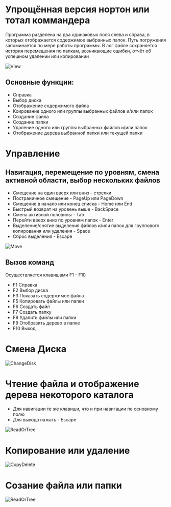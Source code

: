 # Упрощённая версия нортон или тотал коммандера

Программа разделена на два одинаковых поля слева и справа, в которых отображается содержимое выбранных папок. Путь погружения запоминается по мере работы программы.
В лог файле сохраняется история перемещения по папкам, возникающие ошибки, отчёт об успешном удалении или копировании

![View](https://user-images.githubusercontent.com/66882494/114164255-c0aee000-9933-11eb-8a67-14a56ddfe18a.gif)

## Основные функции:
- Справка
- Выбор диска
- Отображение содержимого файла
- Коирование одного или группы выбранных файлов и/или папок
- Создание файла
- Создание папки
- Удаление одного или группы выбранных файлов и/или папок
- Отображение дерева выбранной папки или текущей папки

# Управление
## Навигация, перемещение по уровням, смена активной области, выбор нескольких файлов

- Смещение на один вверх или вниз - стрелки
- Постраничное смещение - PageUp или PageDown
- Смещение в начало или конец списка - Home или End
- Быстрый возврат на уровень выше - BackSpace
- Смена активной половины - Tab
- Перейти вверх вниз по уровням папок - Enter
- Выделение/снятие выделения файлов и/или папок для группового копирования или удаления - Space
- Сброс выделения - Escape

![Move](https://user-images.githubusercontent.com/66882494/114167605-d6260900-9937-11eb-97bc-59e147758625.gif)

## Вызов команд

Осуществляется клавишами F1 - F10
- F1  Справка
- F2  Выбор диска
- F3  Показать содержимое файла
- F5  Копировать файлы или папки
- F6  Создать файл
- F7  Создать папку
- F8  Удалить файлы или папки
- F9  Отобразить дерево в папке
- F10 Выход

# Смена Диска

![ChangeDisk](https://user-images.githubusercontent.com/66882494/114168382-de327880-9938-11eb-9530-70367173ebd8.gif)

# Чтение файла и отображение дерева некоторого каталога

- Для навигации те же клавиши, что и при навигации по основному полю
- Для выхода нажать - Escape

![ReadOrTree](https://user-images.githubusercontent.com/66882494/114169143-d8896280-9939-11eb-8412-da74f1aa352e.gif)

# Копирование или удаление

![CopyDelete](https://user-images.githubusercontent.com/66882494/114193496-41330800-9957-11eb-8241-8d652f67e863.gif)

# Созание файла или папки

![ReadOrTree](https://user-images.githubusercontent.com/66882494/114169143-d8896280-9939-11eb-8412-da74f1aa352e.gif)
